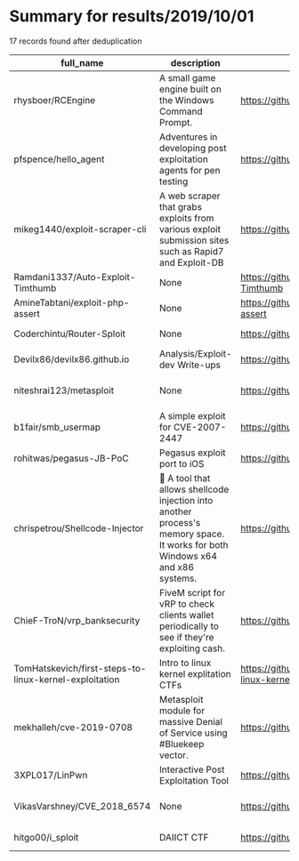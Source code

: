 
# Summary for results/2019/10/01
    
17 records found after deduplication

| full_name | description | html_url | matched_list | matched_count | pushed_at | size | stargazers_count | language | forks_count | vul_ids |
|--------------------------------------------------------|------------------------------------------------------------------------------------------------------------------------------|---------------------------------------------------------------------------|-------------------------------------------|-----------------|---------------------------|--------|--------------------|-------------|---------------|-------------------|
| rhysboer/RCEngine | A small game engine built on the Windows Command Prompt. | https://github.com/rhysboer/RCEngine | ['rce'] | 1 | 2019-10-01 06:45:45+00:00 | 30 | 0 | C++ | 0 | [] |
| pfspence/hello_agent | Adventures in developing post exploitation agents for pen testing | https://github.com/pfspence/hello_agent | ['exploit'] | 1 | 2019-10-01 03:08:40+00:00 | 2 | 0 | C++ | 1 | [] |
| mikeg1440/exploit-scraper-cli | A web scraper that grabs exploits from various exploit submission sites such as Rapid7 and Exploit-DB | https://github.com/mikeg1440/exploit-scraper-cli | ['exploit'] | 1 | 2019-10-01 17:31:52+00:00 | 0 | 1 | | 0 | [] |
| Ramdani1337/Auto-Exploit-Timthumb | None | https://github.com/Ramdani1337/Auto-Exploit-Timthumb | ['exploit'] | 1 | 2019-10-01 15:15:59+00:00 | 2 | 1 | PHP | 0 | [] |
| AmineTabtani/exploit-php-assert | None | https://github.com/AmineTabtani/exploit-php-assert | ['exploit'] | 1 | 2019-10-01 09:49:08+00:00 | 1 | 1 | Python | 1 | [] |
| Coderchintu/Router-Sploit | None | https://github.com/Coderchintu/Router-Sploit | ['sploit'] | 1 | 2019-10-01 09:33:34+00:00 | 15 | 0 | nan | 0 | [] |
| Devilx86/devilx86.github.io | Analysis/Exploit-dev Write-ups | https://github.com/Devilx86/devilx86.github.io | ['exploit'] | 1 | 2019-10-01 08:23:39+00:00 | 2921 | 5 | JavaScript | 2 | [] |
| niteshrai123/metasploit | None | https://github.com/niteshrai123/metasploit | ['metasploit module OR payload'] | 1 | 2019-10-01 04:30:32+00:00 | 3 | 0 | | 0 | [] |
| b1fair/smb_usermap | A simple exploit for CVE-2007-2447 | https://github.com/b1fair/smb_usermap | ['exploit'] | 1 | 2019-10-01 18:44:16+00:00 | 6 | 0 | Python | 0 | ['CVE-2007-2447'] |
| rohitwas/pegasus-JB-PoC | Pegasus exploit port to iOS | https://github.com/rohitwas/pegasus-JB-PoC | ['exploit'] | 1 | 2019-10-01 17:50:34+00:00 | 36 | 4 | Objective-C | 1 | [] |
| chrispetrou/Shellcode-Injector | 💉 A tool that allows shellcode injection into another process's memory space. It works for both Windows x64 and x86 systems. | https://github.com/chrispetrou/Shellcode-Injector | ['shellcode'] | 1 | 2019-10-01 23:27:15+00:00 | 574 | 7 | Python | 6 | [] |
| ChieF-TroN/vrp_banksecurity | FiveM script for vRP to check clients wallet periodically to see if they're exploiting cash. | https://github.com/ChieF-TroN/vrp_banksecurity | ['exploit'] | 1 | 2019-10-01 02:16:23+00:00 | 7 | 2 | Lua | 1 | [] |
| TomHatskevich/first-steps-to-linux-kernel-exploitation | Intro to linux kernel explitation CTFs | https://github.com/TomHatskevich/first-steps-to-linux-kernel-exploitation | ['exploit'] | 1 | 2019-10-01 11:17:35+00:00 | 18467 | 1 | | 0 | [] |
| mekhalleh/cve-2019-0708 | Metasploit module for massive Denial of Service using #Bluekeep vector. | https://github.com/mekhalleh/cve-2019-0708 | ['cve-2', 'metasploit module OR payload'] | 2 | 2019-10-01 15:31:26+00:00 | 710 | 23 | Ruby | 7 | ['CVE-2019-0708'] |
| 3XPL017/LinPwn | Interactive Post Exploitation Tool | https://github.com/3XPL017/LinPwn | ['exploit'] | 1 | 2019-10-01 08:25:08+00:00 | 518 | 36 | C++ | 13 | [] |
| VikasVarshney/CVE_2018_6574 | None | https://github.com/VikasVarshney/CVE_2018_6574 | ['cve-2'] | 1 | 2019-10-01 07:36:15+00:00 | 8 | 0 | Go | 0 | ['CVE-2018-6574'] |
| hitgo00/i_sploit | DAIICT CTF | https://github.com/hitgo00/i_sploit | ['sploit'] | 1 | 2019-10-01 21:14:55+00:00 | 13023 | 0 | nan | 0 | [] |
